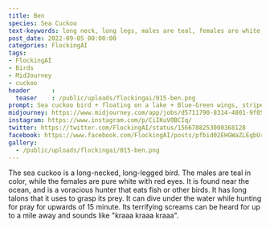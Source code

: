 ```yaml
---
title: Ben
species: Sea Cuckoo
text-keywords: long neck, long legs, males are teal, females are white, red eyes, lives near the ocean, voracious hunter, eats fish or other birds, long talons,
post_date: 2022-09-05 00:00:00
categories: FlockingAI
tags:
- FlockingAI
- Birds
- MidJourney 
- cuckoo
header      :
  teaser    : /public/uploads/flockingai/015-ben.png
prompt: Sea cuckoo bird + floating on a lake + Blue-Green wings, striped, tiny eyes, painted + dramatic lighting , high quality, realistic + bird
midjourney: https://www.midjourney.com/app/jobs/d5711790-8314-4801-9f05-394db57a9114
instagram: https://www.instagram.com/p/CiIKuV0BCIq/
twitter: https://twitter.com/FlockingAI/status/1566788253000368128
facebook: https://www.facebook.com/FlockingAI/posts/pfbid02EHGWaZLEqbUrkTTTdcy656cwM3DtTH81N61Sb9PGHjVUJxtBVmbKJR5S4ZjvnEuxl
gallery: 
  - /public/uploads/flockingai/015-ben.png
---
```


The sea cuckoo is a long-necked, long-legged bird. The males are teal in color, while the females are pure white with red eyes. It is found near the ocean, and is a voracious hunter that eats fish or other birds. It has long talons that it uses to grasp its prey. It can dive under the water while hunting for pray for upwards of 15 minute. Its terrifying screams can be heard for up to a mile away and sounds like "kraaa kraaa kraaa".
